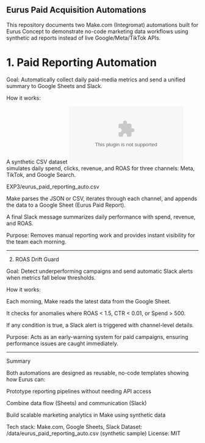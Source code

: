 ## Eurus Paid Acquisition Automations

This repository documents two Make.com (Integromat) automations built for Eurus Concept to demonstrate no-code marketing data workflows using synthetic ad reports instead of live Google/Meta/TikTok APIs.

# 1. Paid Reporting Automation

Goal:
Automatically collect daily paid-media metrics and send a unified summary to Google Sheets and Slack.

How it works:

A synthetic CSV dataset ![Eurus-Concept---Growth-Funnel-Optimization-Project](eurus_paid_reporting_auto.csv) simulates daily spend, clicks, revenue, and ROAS for three channels: Meta, TikTok, and Google Search.

EXP3/eurus_paid_reporting_auto.csv

Make parses the JSON or CSV, iterates through each channel, and appends the data to a Google Sheet (Eurus Paid Report).

A final Slack message summarizes daily performance with spend, revenue, and ROAS.

Purpose:
Removes manual reporting work and provides instant visibility for the team each morning.

------

2. ROAS Drift Guard

Goal:
Detect underperforming campaigns and send automatic Slack alerts when metrics fall below thresholds.

How it works:

Each morning, Make reads the latest data from the Google Sheet.

It checks for anomalies where ROAS < 1.5, CTR < 0.01, or Spend > 500.

If any condition is true, a Slack alert is triggered with channel-level details.

Purpose:
Acts as an early-warning system for paid campaigns, ensuring performance issues are caught immediately.


------


Summary

Both automations are designed as reusable, no-code templates showing how Eurus can:

Prototype reporting pipelines without needing API access

Combine data flow (Sheets) and communication (Slack)

Build scalable marketing analytics in Make using synthetic data

Tech stack: Make.com, Google Sheets, Slack
Dataset: /data/eurus_paid_reporting_auto.csv (synthetic sample)
License: MIT
